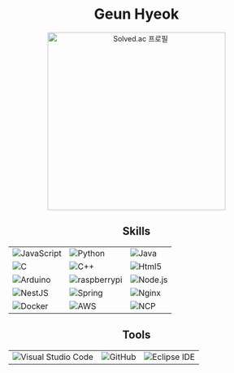 <div align="center">
  <h1> Geun Hyeok </h1>

  <a href="https://solved.ac/kc1595">
    <img src="http://mazassumnida.wtf/api/generate_badge?boj=kc1595" alt="Solved.ac 프로필" width="350">
  </a>

  
  <h2>Skills</h2>
  <table>
    <tr>
      <td><img src="https://img.shields.io/badge/JavaScript-F7DF1E.svg?&style=for-the-badge&logo=JavaScript&logoColor=black" alt="JavaScript"></td>
      <td><img src="https://img.shields.io/badge/Python-3776AB.svg?&style=for-the-badge&logo=Python&logoColor=yellow" alt="Python"></td>
      <td><img src="https://img.shields.io/badge/Java-007396.svg?&style=for-the-badge&logo=Java&logoColor=white" alt="Java"></td>
    </tr>
    <tr>
      <td><img src="https://img.shields.io/badge/C-A8B9CC.svg?&style=for-the-badge&logo=C&logoColor=black" alt="C"></td>
      <td><img src="https://img.shields.io/badge/C++-00599C.svg?&style=for-the-badge&logo=cplusplus&logoColor=yellow" alt="C++"></td>
      <td><img src="https://img.shields.io/badge/Html5-E34F26.svg?&style=for-the-badge&logo=Html5&logoColor=white" alt="Html5"></td>
    </tr>
    <tr>
      <td><img src="https://img.shields.io/badge/Arduino-00979D.svg?&style=for-the-badge&logo=Arduino&logoColor=white" alt="Arduino"></td>
      <td><img src="https://img.shields.io/badge/raspberrypi-A22846.svg?&style=for-the-badge&logo=raspberrypi&logoColor=white" alt="raspberrypi"></td>
      <td><img src="https://img.shields.io/badge/Node.js-339933.svg?&style=for-the-badge&logo=Node.js&logoColor=white" alt="Node.js"></td>
    </tr>
    <tr>
      <td><img src="https://img.shields.io/badge/NestJS-e0234e.svg?&style=for-the-badge&logo=NestJS&logoColor=white" alt="NestJS"></td>
      <td><img src="https://img.shields.io/badge/Spring-6DB33F.svg?&style=for-the-badge&logo=Spring&logoColor=white" alt="Spring"></td>
      <td><img src="https://img.shields.io/badge/Nginx-009639.svg?&style=for-the-badge&logo=Nginx&logoColor=white" alt="Nginx"></td>
    </tr>
    <tr>
      <td><img src="https://img.shields.io/badge/Docker-2496ED.svg?&style=for-the-badge&logo=Docker&logoColor=white" alt="Docker"></td>
      <td><img src="https://img.shields.io/badge/AWS-FF9900.svg?&style=for-the-badge&logo=Amazon AWS&logoColor=white" alt="AWS"></td>
      <td><img src="https://img.shields.io/badge/NCP-03C75A.svg?&style=for-the-badge&logo=Naver&logoColor=white" alt="NCP"></td>
    </tr>
  </table>

  <h2>Tools</h2>
  <table>
    <tr>
      <td><img src="https://img.shields.io/badge/Visual Studio Code-007ACC.svg?&style=for-the-badge&logo=Visual Studio Code&logoColor=white" alt="Visual Studio Code"></td>
      <td><img src="https://img.shields.io/badge/GitHub-181717.svg?&style=for-the-badge&logo=GitHub&logoColor=white" alt="GitHub"></td>
      <td><img src="https://img.shields.io/badge/Eclipse IDE-2C2255.svg?&style=for-the-badge&logo=Eclipse IDE&logoColor=white" alt="Eclipse IDE"></td>
    </tr>
  </table>
</div>
